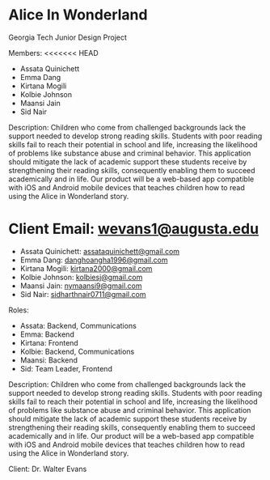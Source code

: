 # Alice In Wonderland

Georgia Tech Junior Design Project

Members:
<<<<<<< HEAD
* Assata Quinichett
* Emma Dang
* Kirtana Mogili
* Kolbie Johnson
* Maansi Jain 
* Sid Nair 

Description: Children who come from challenged backgrounds lack the support needed to develop strong reading skills. Students with poor reading skills fail to reach their potential in school and life, increasing the likelihood of problems like substance abuse and criminal behavior. This application should mitigate the lack of academic support these students receive by strengthening their reading skills, consequently enabling them to succeed academically and in life. Our product will be a web-based app compatible with iOS and Android mobile devices that teaches children how to read using the Alice in Wonderland story.



Client Email: wevans1@augusta.edu
=======
* Assata Quinichett: assataquinichett@gmail.com
* Emma Dang: danghoangha1996@gmail.com	
* Kirtana Mogili: kirtana2000@gmail.com
* Kolbie Johnson: kolbiesj@gmail.com
* Maansi Jain: nymaansi9@gmail.com
* Sid Nair: sidharthnair0711@gmail.com

Roles:
* Assata: Backend, Communications
* Emma: Backend
* Kirtana: Frontend
* Kolbie: Backend, Communications
* Maansi: Backend
* Sid: Team Leader, Frontend

Description: Children who come from challenged backgrounds lack the support needed to develop strong reading skills. Students with poor reading skills fail to reach their potential in school and life, increasing the likelihood of problems like substance abuse and criminal behavior. This application should mitigate the lack of academic support these students receive by strengthening their reading skills, consequently enabling them to succeed academically and in life. Our product will be a web-based app compatible with iOS and Android mobile devices that teaches children how to read using the Alice in Wonderland story.

Client: Dr. Walter Evans 

